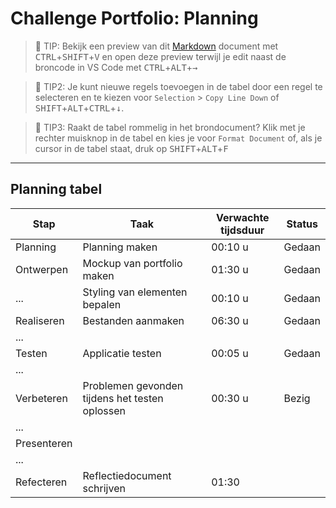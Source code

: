 # Challenge Portfolio: Planning

> :rocket: TIP: Bekijk een preview van dit [Markdown](https://guides.github.com/features/mastering-markdown/) document met <kbd>CTRL</kbd>+<kbd>SHIFT</kbd>+<kbd>V</kbd> en open deze preview terwijl je edit naast de broncode in VS Code met <kbd>CTRL</kbd>+<kbd>ALT</kbd>+<kbd>→</kbd>

> :rocket: TIP2: Je kunt nieuwe regels toevoegen in de tabel door een regel te selecteren en te kiezen voor `Selection` > `Copy Line Down` of <kbd>SHIFT</kbd>+<kbd>ALT</kbd>+<kbd>CTRL</kbd>+<kbd>↓</kbd>. 

> :rocket: TIP3: Raakt de tabel rommelig in het brondocument? Klik met je rechter muisknop in de tabel en kies je voor `Format Document` of, als je cursor in de tabel staat, druk op <kbd>SHIFT</kbd>+<kbd>ALT</kbd>+<kbd>F</kbd>

----

## Planning tabel

| Stap        | Taak                                           | Verwachte tijdsduur | Status |
| ----------- | ---------------------------------------------- | ------------------- | ------ |
| Planning    | Planning maken                                 | 00:10 u             | Gedaan  |
| Ontwerpen   | Mockup van portfolio maken                     | 01:30 u                    | Gedaan       |
| ...         | Styling van elementen bepalen                  | 00:10 u                   |  Gedaan      |
| Realiseren  | Bestanden aanmaken                             | 06:30 u                    |  Gedaan      |
| ...         |                                                |                     |       |
| Testen      | Applicatie testen                              | 00:05 u                   |  Gedaan      |
| ...         |                                                |                     |        |
| Verbeteren  | Problemen gevonden tijdens het testen oplossen | 00:30 u                    | Bezig      |
| ...         |                                                |                     |        |
| Presenteren |                                                |                     |        |
| ...         |                                                |                     |        |
| Refecteren  | Reflectiedocument schrijven                    | 01:30                   |       |
